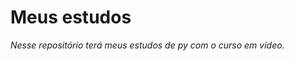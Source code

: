 <h1>Meus estudos </h2>
<p><i>Nesse repositório terá meus estudos de py com o curso em vídeo. </i></p>
